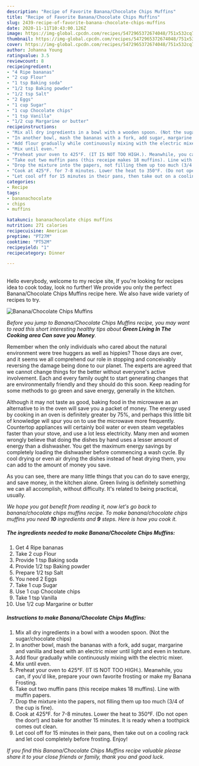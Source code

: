 ```yaml
---
description: "Recipe of Favorite Banana/Chocolate Chips Muffins"
title: "Recipe of Favorite Banana/Chocolate Chips Muffins"
slug: 2439-recipe-of-favorite-banana-chocolate-chips-muffins
date: 2020-11-11T10:43:00.126Z
image: https://img-global.cpcdn.com/recipes/5472965372674048/751x532cq70/bananachocolate-chips-muffins-recipe-main-photo.jpg
thumbnail: https://img-global.cpcdn.com/recipes/5472965372674048/751x532cq70/bananachocolate-chips-muffins-recipe-main-photo.jpg
cover: https://img-global.cpcdn.com/recipes/5472965372674048/751x532cq70/bananachocolate-chips-muffins-recipe-main-photo.jpg
author: Johanna Young
ratingvalue: 3.5
reviewcount: 8
recipeingredient:
- "4 Ripe bananas"
- "2 cup Flour"
- "1 tsp Baking soda"
- "1/2 tsp Baking powder"
- "1/2 tsp Salt"
- "2 Eggs"
- "1 cup Sugar"
- "1 cup Chocolate chips"
- "1 tsp Vanilla"
- "1/2 cup Margarine or butter"
recipeinstructions:
- "Mix all dry ingredients in a bowl with a wooden spoon. (Not the sugar/chocolate chips)"
- "In another bowl, mash the bananas with a fork, add sugar, margarine and vanilla and beat with an electric mixer until light and even in texture."
- "Add flour gradually while continuously mixing with the electric mixer."
- "Mix until even."
- "Preheat your oven to 425°F. (IT IS NOT TOO HIGH.). Meanwhile, you can, if you&#39;d like, prepare your own favorite frosting or make my Banana Frosting."
- "Take out two muffin pans (this receipe makes 18 muffins). Line with muffin papers."
- "Drop the mixture into the papers, not filling them up too much (3/4 of the cup is fine)."
- "Cook at 425°F. for 7-8 minutes. Lower the heat to 350°F. (Do not open the door!) and bake for another 15 minutes. It is ready when a toothpick comes out clean."
- "Let cool off for 15 minutes in their pans, then take out on a cooling rack and let cool completely before frosting. Enjoy!"
categories:
- Recipe
tags:
- bananachocolate
- chips
- muffins

katakunci: bananachocolate chips muffins 
nutrition: 271 calories
recipecuisine: American
preptime: "PT27M"
cooktime: "PT52M"
recipeyield: "1"
recipecategory: Dinner

---
```

<br>
Hello everybody, welcome to my recipe site, If you're looking for recipes idea to cook today, look no further! We provide you only the perfect Banana/Chocolate Chips Muffins recipe here. We also have wide variety of recipes to try.
<br>


![Banana/Chocolate Chips Muffins](https://img-global.cpcdn.com/recipes/5472965372674048/751x532cq70/bananachocolate-chips-muffins-recipe-main-photo.jpg)

<i>Before you jump to Banana/Chocolate Chips Muffins recipe, you may want to read this short interesting healthy tips about 
<strong>Green Living In The Cooking area Can save you Money</strong>.</i>
</br>

Remember when the only individuals who cared about the natural environment were tree huggers as well as hippies? Those days are over, and it seems we all comprehend our role in stopping and conceivably reversing the damage being done to our planet. The experts are agreed that we cannot change things for the better without everyone's active involvement. Each and every family ought to start generating changes that are environmentally friendly and they should do this soon. Keep reading for some methods to go green and save energy, generally in the kitchen.

Although it may not taste as good, baking food in the microwave as an alternative to in the oven will save you a packet of money. The energy used by cooking in an oven is definitely greater by 75%, and perhaps this little bit of knowledge will spur you on to use the microwave more frequently. Countertop appliances will certainly boil water or even steam vegetables faster than your stove, and use a lot less electricity. Many men and women wrongly believe that doing the dishes by hand uses a lesser amount of energy than a dishwasher. You get the maximum energy savings by completely loading the dishwasher before commencing a wash cycle. By cool drying or even air drying the dishes instead of heat drying them, you can add to the amount of money you save.

As you can see, there are many little things that you can do to save energy, and save money, in the kitchen alone. Green living is definitely something we can all accomplish, without difficulty. It's related to being practical, usually.


<i>We hope you got benefit from reading it, now let's go back to banana/chocolate chips muffins recipe. To make banana/chocolate chips muffins you need <strong>10</strong> ingredients and <strong>9</strong> steps. Here is how you cook it.
</i>

##### The ingredients needed to make Banana/Chocolate Chips Muffins:

1. Get 4 Ripe bananas
1. Take 2 cup Flour
1. Provide 1 tsp Baking soda
1. Provide 1/2 tsp Baking powder
1. Prepare 1/2 tsp Salt
1. You need 2 Eggs
1. Take 1 cup Sugar
1. Use 1 cup Chocolate chips
1. Take 1 tsp Vanilla
1. Use 1/2 cup Margarine or butter


##### Instructions to make Banana/Chocolate Chips Muffins:

1. Mix all dry ingredients in a bowl with a wooden spoon. (Not the sugar/chocolate chips)
1. In another bowl, mash the bananas with a fork, add sugar, margarine and vanilla and beat with an electric mixer until light and even in texture.
1. Add flour gradually while continuously mixing with the electric mixer.
1. Mix until even.
1. Preheat your oven to 425°F. (IT IS NOT TOO HIGH.). Meanwhile, you can, if you&#39;d like, prepare your own favorite frosting or make my Banana Frosting.
1. Take out two muffin pans (this receipe makes 18 muffins). Line with muffin papers.
1. Drop the mixture into the papers, not filling them up too much (3/4 of the cup is fine).
1. Cook at 425°F. for 7-8 minutes. Lower the heat to 350°F. (Do not open the door!) and bake for another 15 minutes. It is ready when a toothpick comes out clean.
1. Let cool off for 15 minutes in their pans, then take out on a cooling rack and let cool completely before frosting. Enjoy!


<i>If you find this Banana/Chocolate Chips Muffins recipe valuable please share it to your close friends or family, thank you and good luck.</i>
